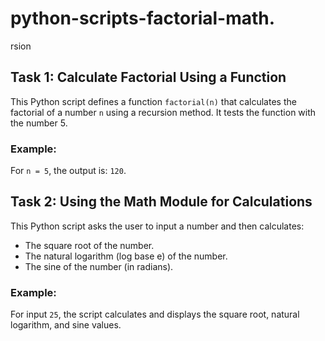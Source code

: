 # python-scripts-factorial-math.
rsion
## Task 1: Calculate Factorial Using a Function
This Python script defines a function `factorial(n)` that calculates the factorial of a number `n` using a recursion method. It tests the function with the number 5.

### Example:
For `n = 5`, the output is: `120`.

## Task 2: Using the Math Module for Calculations
This Python script asks the user to input a number and then calculates:
- The square root of the number.
- The natural logarithm (log base e) of the number.
- The sine of the number (in radians).

### Example:
For input `25`, the script calculates and displays the square root, natural logarithm, and sine values.
